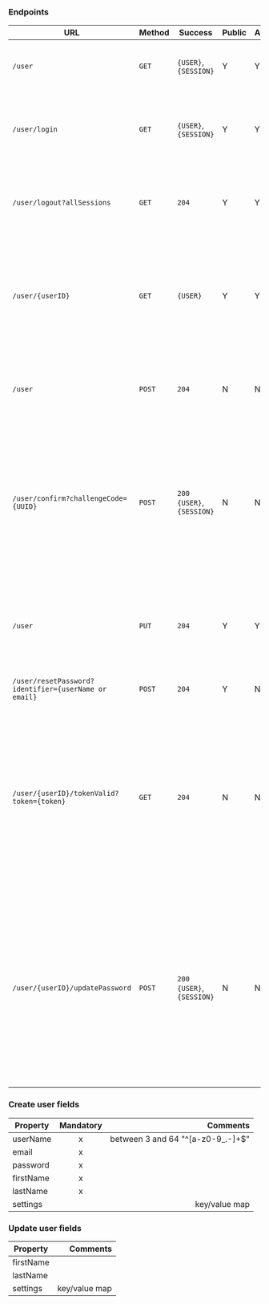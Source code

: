 ### Endpoints

| URL | Method | Success | Public | Auth | Description |
| --- | --- | --- | --- | --- | --- |
| `/user` | `GET` | `{USER}`, `{SESSION}` | Y | Y | Gets a user, using the session token (cookie) for Auth |
| `/user/login` | `GET` | `{USER}`, `{SESSION}` | Y | Y | Logs in a user with HTTP Basic Auth returning the session token as a cookie in the response |
| `/user/logout?allSessions` | `GET` | `204` | Y | Y | Logs out the session or optionally all sessions for the authenticated account (cookie based auth) |
| `/user/{userID}` | `GET` | `{USER}` | Y | Y | Gets the user, verifying the session token (cookie) is the user, or the user role is authorised to view the user (e.g. enable admins to edit account details) |
| `/user` | `POST` | `204` | N | N | Creates a user. Internal (by trusted application). Verifies required fields as agreed [here](#create-user-fields) |
| `/user/confirm?challengeCode={UUID}` | `POST` | `200` `{USER}`, `{SESSION}` | N | N | Confirms that the user have access to that mail. app key and x-gbif-user. mail to express contains user and challenge. endpoint returns login token so that the user is logged in immediately |
| `/user` | `PUT` | `204` | Y | Y | Updates the user, verifying the authenticated user is authorised (session tied to the `userID` or is an admin) |
| `/user/resetPassword?identifier={userName or email}` | `POST` | `204` | Y | N | Send user a mail with link to reset password |
| `/user/{userID}/tokenValid?token={token}` | `GET` | `204` | N | N | Utility for the web app to determine if the token is the currently valid challenge for the user. Returns `204` if so (app will then present the new password form) or `401` if the token is not considered authorized to change the password |
| `/user/{userID}/updatePassword` | `POST` | `200` `{USER}`, `{SESSION}` | N | N | Updates the password for the user by accepting the `challengeCode={challengeCode}` and `password={newPassword}` in the form. Returns `204` if accepted or `401` if the token is not authorized to change the password. Delete all user tokens and return a new login token to set as cookie|

### Create user fields

| Property      | Mandatory | Comments  |
| ------------- |:---------:| ---------:|
| userName      | x         | between 3 and 64 "^[a-z0-9_.-]+$" |
| email         | x         |  |
| password      | x         |  |
| firstName     | x         |  |
| lastName      | x         |  |
| settings      |           | key/value map |

### Update user fields

| Property      | Comments  |
| ------------- |---------:|
| firstName     | |
| lastName      | |
| settings      | key/value map |

